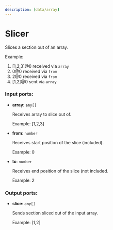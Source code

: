 ```yaml
---
description: [data/array]
---
```


# Slicer

Slices a section out of an array.

Example: 
1. [1,2,3]@0 received via `array`
2. 0@0 received via `from`
3. 2@0 received via `from`
4. [1,2]@0 sent via `array`

### Input ports:

* __array__: `any[]`

    Receives array to slice out of.
    
    Example:
    [1,2,3]


* __from__: `number`

    Receives start position of the slice (included).
    
    Example:
    0


* __to__: `number`

    Receives end position of the slice (not included.
    
    Example:
    2

### Output ports:

* __slice__: `any[]`

    Sends section sliced out of the input array.
    
    Example:
    [1,2]

